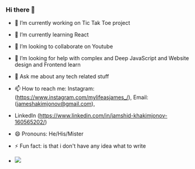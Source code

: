### Hi there 👋

- 🔭 I’m currently working on Tic Tak Toe project
- 🌱 I’m currently learning React
- 👯 I’m looking to collaborate on Youtube  
- 🤔 I’m looking for help with complex and Deep JavaScript and Website design and Frontend learn
- 💬 Ask me about any tech related stuff
- 📫 How to reach me: Instagram: (https://www.instagram.com/mylifeasjames_/), Email: (jameshakimjonov@gmail.com),
- LinkedIn (https://www.linkedin.com/in/jamshid-khakimjonov-160565202/)
- 😄 Pronouns: He/His/Mister
- ⚡ Fun fact: is that i don't have any idea what to write


- <img src="https://github-readme-stats.vercel.app/api?username=itsjamesspage&&show_icons=true&title_color=ffffff&icon_color=bb2acf&text_color=daf7dc&bg_color=191919">

